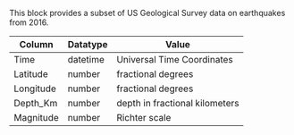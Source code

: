 This block provides a subset of US Geological Survey data on earthquakes from 2016.

| Column    | Datatype | Value |
| --------- | -------- | ----- |
| Time      | datetime | Universal Time Coordinates |
| Latitude  | number   | fractional degrees |
| Longitude | number   | fractional degrees |
| Depth_Km  | number   | depth in fractional kilometers |
| Magnitude | number   | Richter scale |
